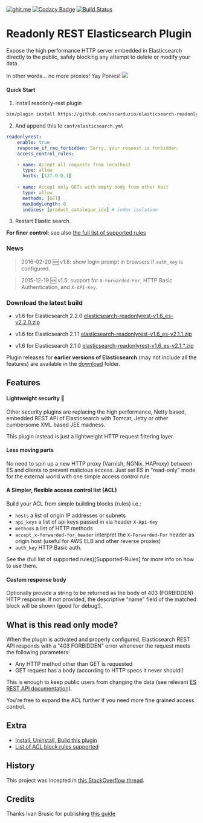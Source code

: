 [![ghit.me](https://ghit.me/badge.svg?repo=sscarduzio/elasticsearch-readonlyrest-plugin)](https://ghit.me/repo/sscarduzio/elasticsearch-readonlyrest-plugin)
[![Codacy Badge](https://api.codacy.com/project/badge/grade/9ef51ae1e6e34deba913f22e2e4cbd56)](https://www.codacy.com/app/scarduzio/elasticsearch-readonlyrest-plugin)
[![Build Status](https://travis-ci.org/sscarduzio/elasticsearch-readonlyrest-plugin.svg?branch=master)](https://travis-ci.org/sscarduzio/elasticsearch-readonlyrest-plugin)

# Readonly REST Elasticsearch Plugin
Expose the high performance HTTP server embedded in Elasticsearch directly to the public, safely blocking any attempt to delete or modify your data.

In other words... no more proxies! Yay Ponies!
![](http://i.imgur.com/8CLtS1Z.jpg)

#### Quick Start

1. Install readonly-rest plugin 

```bash
bin/plugin install https://github.com/sscarduzio/elasticsearch-readonlyrest-plugin/raw/master/download/elasticsearch-readonlyrest-v1.6_es-v2.2.0.zip
```
2. And append this to `conf/elasticsearch.yml`

```yml
readonlyrest:
    enable: true
    response_if_req_forbidden: Sorry, your request is forbidden.
    access_control_rules:

    - name: Accept all requests from localhost
      type: allow
      hosts: [127.0.0.1]
    
    - name: Accept only GETs with empty body from other host
      type: allow
      methods: [GET]
      maxBodyLength: 0
      indices: [product_catalogue_idx] # index isolation

```
3. Restart Elastic search.

**For finer control**: see also [the full list of supported rules](Supported-Rules)

### News
> 2016-02-20 :new: v1.6: show login prompt in browsers if ```auth_key``` is configured.

> 2015-12-19  :new: v1.5: support for ```X-Forwarded-For```, HTTP Basic Authentication, and ```X-API-Key```.

###  Download the latest build

* v1.6 for Elasticsearch 2.2.0 [elasticsearch-readonlyrest-v1.6_es-v2.2.0.zip](https://github.com/sscarduzio/elasticsearch-readonlyrest-plugin/blob/master/download/elasticsearch-readonlyrest-v1.6_es-v2.2.0.zip?raw=true)

* v1.6 for Elasticsearch 2.1.1 [elasticsearch-readonlyrest-v1.6_es-v2.1.1.zip](https://github.com/sscarduzio/elasticsearch-readonlyrest-plugin/blob/master/download/elasticsearch-readonlyrest-v1.6_es-v2.1.1.zip?raw=true)

* v1.6 for Elasticsearch 2.1.0 [elasticsearch-readonlyrest-v1.6_es-v2.1.*.zip](https://github.com/sscarduzio/elasticsearch-readonlyrest-plugin/blob/master/download/elasticsearch-readonlyrest-v1.6_es-v2.1.0.zip?raw=true)

Plugin releases for **earlier versions of Elasticsearch** (may not include all the features) are available in the [download](https://github.com/sscarduzio/elasticsearch-readonlyrest-plugin/blob/master/download) folder.


## Features

#### Lightweight security :rocket:
Other security plugins are replacing the high performance, Netty based, embedded REST API of Elasticsearch with Tomcat, Jetty or other cumbersome XML based JEE madness.

This plugin instead is just a lightweight HTTP request filtering layer.

#### Less moving parts
No need to spin up a new HTTP proxy (Varnish, NGNix, HAProxy) between ES and clients to prevent malicious access. Just set ES in "read-only" mode for the external world with one simple access control rule.

#### A Simpler, flexible access control list (ACL)
Build your ACL from simple building blocks (rules) i.e.:
* ```hosts``` a list of origin IP addresses or subnets
* ```api_keys``` a list of api keys passed in via header ```X-Api-Key```
* ```methods``` a list of HTTP methods
* ```accept_x-forwarded-for_header``` interpret the ```X-Forwarded-For``` header as origin host (useful for AWS ELB and other reverse proxies)
* ```auth_key``` HTTP Basic auth. 

See the (full list of supported rules)[Supported-Rules] for more info on how to use them.


#### Custom response body
Optionally provide a string to be returned as the body of 403 (FORBIDDEN) HTTP response. If not provided, the descriptive "name" field of the matched block will be shown (good for debug!).

## What is this read only mode?
When the plugin is activated and properly configured, Elasticsearch REST API responds with a "403 FORBIDDEN" error whenever the request meets the following parameters:

*  Any HTTP method other than GET is requested
*  GET request has a body (according to HTTP specs it never should!)

This is enough to keep public users from changing the data (see relevant [ES REST API documentation](http://www.elasticsearch.org/guide/en/elasticsearch/reference/current/docs.html)).

You're free to expand the ACL further if you need more fine grained access control.

## Extra
* [Install, Uninstall, Build this plugin](Install,-Uninstall,-Build)
* [List of ACL block rules supported](Supported-Rules)

## History
This project was incepted in [this StackOverflow thread](http://stackoverflow.com/questions/20406707/using-cloudfront-to-expose-elasticsearch-rest-api-in-read-only-get-head "StackOverflow").

## Credits
Thanks Ivan Brusic for publishing [this guide](http://blog.brusic.com/2011/09/create-pluggable-rest-endpoints-in.html "Ivan Brusic blog")
